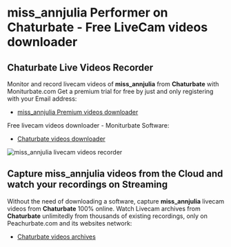 # miss_annjulia Performer on Chaturbate - Free LiveCam videos downloader

## Chaturbate Live Videos Recorder

Monitor and record livecam videos of **miss_annjulia** from **Chaturbate** with Moniturbate.com
Get a premium trial for free by just and only registering with your Email address:
* [miss_annjulia Premium videos downloader](https://moniturbate.com/request-demo-licence-key.html)

Free livecam videos downloader - Moniturbate Software:
* [Chaturbate videos downloader](https://moniturbate.com/moniturbate-download-software.html)

![miss_annjulia livecam videos recorder](https://peachurnet.com/templates/moniturbate-software.png)


## Capture miss_annjulia videos from the Cloud and watch your recordings on Streaming

Without the need of downloading a software, capture **miss_annjulia** livecam videos from **Chaturbate** 100% online.
Watch Livecam archives from **Chaturbate** unlimitedly from thousands of existing recordings, only on Peachurbate.com and its websites network:
* [Chaturbate videos archives](https://peachurnet.com/)
